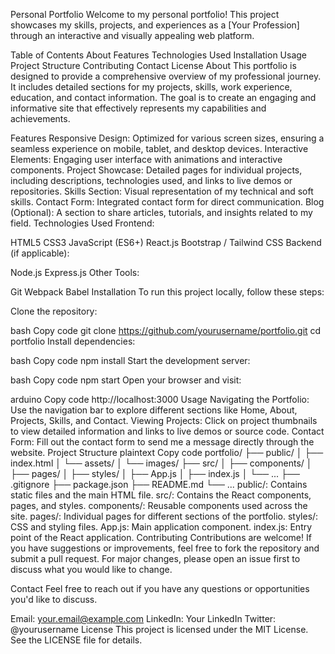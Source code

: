 
Personal Portfolio
Welcome to my personal portfolio! This project showcases my skills, projects, and experiences as a [Your Profession] through an interactive and visually appealing web platform.

Table of Contents
About
Features
Technologies Used
Installation
Usage
Project Structure
Contributing
Contact
License
About
This portfolio is designed to provide a comprehensive overview of my professional journey. It includes detailed sections for my projects, skills, work experience, education, and contact information. The goal is to create an engaging and informative site that effectively represents my capabilities and achievements.

Features
Responsive Design: Optimized for various screen sizes, ensuring a seamless experience on mobile, tablet, and desktop devices.
Interactive Elements: Engaging user interface with animations and interactive components.
Project Showcase: Detailed pages for individual projects, including descriptions, technologies used, and links to live demos or repositories.
Skills Section: Visual representation of my technical and soft skills.
Contact Form: Integrated contact form for direct communication.
Blog (Optional): A section to share articles, tutorials, and insights related to my field.
Technologies Used
Frontend:

HTML5
CSS3
JavaScript (ES6+)
React.js
Bootstrap / Tailwind CSS
Backend (if applicable):

Node.js
Express.js
Other Tools:

Git
Webpack
Babel
Installation
To run this project locally, follow these steps:

Clone the repository:

bash
Copy code
git clone https://github.com/yourusername/portfolio.git
cd portfolio
Install dependencies:

bash
Copy code
npm install
Start the development server:

bash
Copy code
npm start
Open your browser and visit:

arduino
Copy code
http://localhost:3000
Usage
Navigating the Portfolio: Use the navigation bar to explore different sections like Home, About, Projects, Skills, and Contact.
Viewing Projects: Click on project thumbnails to view detailed information and links to live demos or source code.
Contact Form: Fill out the contact form to send me a message directly through the website.
Project Structure
plaintext
Copy code
portfolio/
├── public/
│   ├── index.html
│   └── assets/
│       └── images/
├── src/
│   ├── components/
│   ├── pages/
│   ├── styles/
│   ├── App.js
│   ├── index.js
│   └── ...
├── .gitignore
├── package.json
├── README.md
└── ...
public/: Contains static files and the main HTML file.
src/: Contains the React components, pages, and styles.
components/: Reusable components used across the site.
pages/: Individual pages for different sections of the portfolio.
styles/: CSS and styling files.
App.js: Main application component.
index.js: Entry point of the React application.
Contributing
Contributions are welcome! If you have suggestions or improvements, feel free to fork the repository and submit a pull request. For major changes, please open an issue first to discuss what you would like to change.

Contact
Feel free to reach out if you have any questions or opportunities you'd like to discuss.

Email: your.email@example.com
LinkedIn: Your LinkedIn
Twitter: @yourusername
License
This project is licensed under the MIT License. See the LICENSE file for details.
